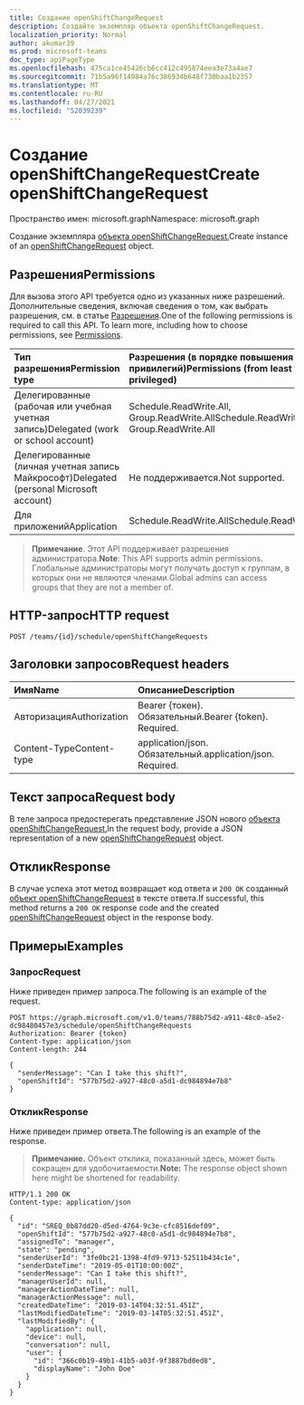 ```yaml
---
title: Создание openShiftChangeRequest
description: Создайте экземпляр объекта openShiftChangeRequest.
localization_priority: Normal
author: akumar39
ms.prod: microsoft-teams
doc_type: apiPageType
ms.openlocfilehash: 475ca1ce45426cb6cc412c495874eea3e73a4ae7
ms.sourcegitcommit: 71b5a96f14984a76c386934b648f730baa1b2357
ms.translationtype: MT
ms.contentlocale: ru-RU
ms.lasthandoff: 04/27/2021
ms.locfileid: "52039239"
---
```

# <a name="create-openshiftchangerequest"></a><span data-ttu-id="6ebd2-103">Создание openShiftChangeRequest</span><span class="sxs-lookup"><span data-stu-id="6ebd2-103">Create openShiftChangeRequest</span></span>

<span data-ttu-id="6ebd2-104">Пространство имен: microsoft.graph</span><span class="sxs-lookup"><span data-stu-id="6ebd2-104">Namespace: microsoft.graph</span></span>

<span data-ttu-id="6ebd2-105">Создание экземпляра [объекта openShiftChangeRequest.](../resources/openshiftchangerequest.md)</span><span class="sxs-lookup"><span data-stu-id="6ebd2-105">Create instance of an [openShiftChangeRequest](../resources/openshiftchangerequest.md) object.</span></span>

## <a name="permissions"></a><span data-ttu-id="6ebd2-106">Разрешения</span><span class="sxs-lookup"><span data-stu-id="6ebd2-106">Permissions</span></span>

<span data-ttu-id="6ebd2-p101">Для вызова этого API требуется одно из указанных ниже разрешений. Дополнительные сведения, включая сведения о том, как выбрать разрешения, см. в статье [Разрешения](/graph/permissions-reference).</span><span class="sxs-lookup"><span data-stu-id="6ebd2-p101">One of the following permissions is required to call this API. To learn more, including how to choose permissions, see [Permissions](/graph/permissions-reference).</span></span>

| <span data-ttu-id="6ebd2-109">Тип разрешения</span><span class="sxs-lookup"><span data-stu-id="6ebd2-109">Permission type</span></span>                        | <span data-ttu-id="6ebd2-110">Разрешения (в порядке повышения привилегий)</span><span class="sxs-lookup"><span data-stu-id="6ebd2-110">Permissions (from least to most privileged)</span></span> |
|:---------------------------------------|:--------------------------------------------|
| <span data-ttu-id="6ebd2-111">Делегированные (рабочая или учебная учетная запись)</span><span class="sxs-lookup"><span data-stu-id="6ebd2-111">Delegated (work or school account)</span></span>     | <span data-ttu-id="6ebd2-112">Schedule.ReadWrite.All, Group.ReadWrite.All</span><span class="sxs-lookup"><span data-stu-id="6ebd2-112">Schedule.ReadWrite.All, Group.ReadWrite.All</span></span> |
| <span data-ttu-id="6ebd2-113">Делегированные (личная учетная запись Майкрософт)</span><span class="sxs-lookup"><span data-stu-id="6ebd2-113">Delegated (personal Microsoft account)</span></span> | <span data-ttu-id="6ebd2-114">Не поддерживается.</span><span class="sxs-lookup"><span data-stu-id="6ebd2-114">Not supported.</span></span> |
| <span data-ttu-id="6ebd2-115">Для приложений</span><span class="sxs-lookup"><span data-stu-id="6ebd2-115">Application</span></span>                            | <span data-ttu-id="6ebd2-116">Schedule.ReadWrite.All</span><span class="sxs-lookup"><span data-stu-id="6ebd2-116">Schedule.ReadWrite.All</span></span> |

> <span data-ttu-id="6ebd2-117">**Примечание**. Этот API поддерживает разрешения администратора.</span><span class="sxs-lookup"><span data-stu-id="6ebd2-117">**Note**: This API supports admin permissions.</span></span> <span data-ttu-id="6ebd2-118">Глобальные администраторы могут получать доступ к группам, в которых они не являются членами.</span><span class="sxs-lookup"><span data-stu-id="6ebd2-118">Global admins can access groups that they are not a member of.</span></span>

## <a name="http-request"></a><span data-ttu-id="6ebd2-119">HTTP-запрос</span><span class="sxs-lookup"><span data-stu-id="6ebd2-119">HTTP request</span></span>

<!-- { "blockType": "ignored" } -->

```http
POST /teams/{id}/schedule/openShiftChangeRequests
```

## <a name="request-headers"></a><span data-ttu-id="6ebd2-120">Заголовки запросов</span><span class="sxs-lookup"><span data-stu-id="6ebd2-120">Request headers</span></span>

| <span data-ttu-id="6ebd2-121">Имя</span><span class="sxs-lookup"><span data-stu-id="6ebd2-121">Name</span></span>      |<span data-ttu-id="6ebd2-122">Описание</span><span class="sxs-lookup"><span data-stu-id="6ebd2-122">Description</span></span>|
|:----------|:----------|
| <span data-ttu-id="6ebd2-123">Авторизация</span><span class="sxs-lookup"><span data-stu-id="6ebd2-123">Authorization</span></span> | <span data-ttu-id="6ebd2-p103">Bearer {токен}. Обязательный.</span><span class="sxs-lookup"><span data-stu-id="6ebd2-p103">Bearer {token}. Required.</span></span> |
| <span data-ttu-id="6ebd2-126">Content-Type</span><span class="sxs-lookup"><span data-stu-id="6ebd2-126">Content-type</span></span> | <span data-ttu-id="6ebd2-p104">application/json. Обязательный.</span><span class="sxs-lookup"><span data-stu-id="6ebd2-p104">application/json. Required.</span></span> |

## <a name="request-body"></a><span data-ttu-id="6ebd2-129">Текст запроса</span><span class="sxs-lookup"><span data-stu-id="6ebd2-129">Request body</span></span>
<span data-ttu-id="6ebd2-130">В теле запроса предостерегать представление JSON нового [объекта openShiftChangeRequest.](../resources/openshiftchangerequest.md)</span><span class="sxs-lookup"><span data-stu-id="6ebd2-130">In the request body, provide a JSON representation of a new [openShiftChangeRequest](../resources/openshiftchangerequest.md) object.</span></span>

## <a name="response"></a><span data-ttu-id="6ebd2-131">Отклик</span><span class="sxs-lookup"><span data-stu-id="6ebd2-131">Response</span></span>

<span data-ttu-id="6ebd2-132">В случае успеха этот метод возвращает код ответа и `200 OK` созданный [объект openShiftChangeRequest](../resources/openshiftchangerequest.md) в тексте ответа.</span><span class="sxs-lookup"><span data-stu-id="6ebd2-132">If successful, this method returns a `200 OK` response code and the created [openShiftChangeRequest](../resources/openshiftchangerequest.md) object in the response body.</span></span>

## <a name="examples"></a><span data-ttu-id="6ebd2-133">Примеры</span><span class="sxs-lookup"><span data-stu-id="6ebd2-133">Examples</span></span>

### <a name="request"></a><span data-ttu-id="6ebd2-134">Запрос</span><span class="sxs-lookup"><span data-stu-id="6ebd2-134">Request</span></span>

<span data-ttu-id="6ebd2-135">Ниже приведен пример запроса.</span><span class="sxs-lookup"><span data-stu-id="6ebd2-135">The following is an example of the request.</span></span>
<!-- {
  "blockType": "request"
}-->

```http
POST https://graph.microsoft.com/v1.0/teams/788b75d2-a911-48c0-a5e2-dc98480457e3/schedule/openShiftChangeRequests
Authorization: Bearer {token}
Content-type: application/json
Content-length: 244

{
  "senderMessage": "Can I take this shift?",
  "openShiftId": "577b75d2-a927-48c0-a5d1-dc984894e7b8"
}
```

### <a name="response"></a><span data-ttu-id="6ebd2-136">Отклик</span><span class="sxs-lookup"><span data-stu-id="6ebd2-136">Response</span></span>

<span data-ttu-id="6ebd2-137">Ниже приведен пример ответа.</span><span class="sxs-lookup"><span data-stu-id="6ebd2-137">The following is an example of the response.</span></span>

> <span data-ttu-id="6ebd2-138">**Примечание.** Объект отклика, показанный здесь, может быть сокращен для удобочитаемости.</span><span class="sxs-lookup"><span data-stu-id="6ebd2-138">**Note:** The response object shown here might be shortened for readability.</span></span>

<!-- {
  "blockType": "response",
  "truncated": true,
  "@odata.type": "microsoft.graph.swapShiftsChangeRequest"
} -->

```http
HTTP/1.1 200 OK
Content-type: application/json

{
  "id": "SREQ_0b87dd20-d5ed-4764-9c3e-cfc8516def09",
  "openShiftId": "577b75d2-a927-48c0-a5d1-dc984894e7b8",
  "assignedTo": "manager",
  "state": "pending",
  "senderUserId": "3fe0bc21-1398-4fd9-9713-52511b434c1e",
  "senderDateTime": "2019-05-01T10:00:00Z",
  "senderMessage": "Can I take this shift?",
  "managerUserId": null,
  "managerActionDateTime": null,
  "managerActionMessage": null,
  "createdDateTime": "2019-03-14T04:32:51.451Z",
  "lastModifiedDateTime": "2019-03-14T05:32:51.451Z",
  "lastModifiedBy": {
    "application": null,
    "device": null,
    "conversation": null,
    "user": {
      "id": "366c0b19-49b1-41b5-a03f-9f3887bd0ed8",
      "displayName": "John Doe"
    }
  }
}

```

<!-- uuid: 16cd6b66-4b1a-43a1-adaf-3a886856ed98
2019-02-04 14:57:30 UTC -->
<!-- {
  "type": "#page.annotation",
  "description": "Create openShiftRequest",
  "keywords": "",
  "section": "documentation",
  "tocPath": ""
}-->

